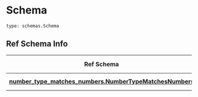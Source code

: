 # Schema
```
type: schemas.Schema
```

## Ref Schema Info
Ref Schema | Input Type | Output Type
---------- | ---------- | -----------
[**number_type_matches_numbers.NumberTypeMatchesNumbers**](../../../../../../components/schema/number_type_matches_numbers.md) | float, int | float, int
